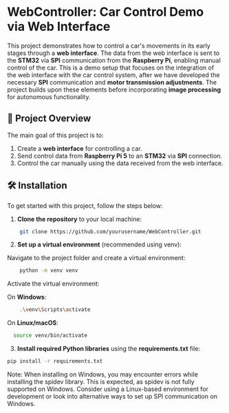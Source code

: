 # WebController: Car Control Demo via Web Interface

This project demonstrates how to control a car's movements in its early stages through a **web interface**. The data from the web interface is sent to the **STM32** via **SPI** communication from the **Raspberry Pi**, enabling manual control of the car. This is a demo setup that focuses on the integration of the web interface with the car control system, after we have developed the necessary **SPI** communication and **motor transmission adjustments**. The project builds upon these elements before incorporating **image processing** for autonomous functionality.

## 📜 Project Overview

The main goal of this project is to:

1. Create a **web interface** for controlling a car.
2. Send control data from **Raspberry Pi 5** to an **STM32** via **SPI** connection.
3. Control the car manually using the data received from the web interface.

## 🛠️ Installation

To get started with this project, follow the steps below:

1. **Clone the repository** to your local machine:

```bash
    git clone https://github.com/yourusername/WebController.git
```
2. **Set up a virtual environment** (recommended using venv):

Navigate to the project folder and create a virtual environment:

```bash
    python -m venv venv
```
Activate the virtual environment:

On **Windows**:
```bash
    .\venv\Scripts\activate
```

On **Linux/macOS**:
```bash
  source venv/bin/activate
```

3. **Install required Python libraries** using the **requirements.txt** file:

```bash
pip install -r requirements.txt
```

Note: When installing on Windows, you may encounter errors while installing the spidev library. This is expected, as spidev is not fully supported on Windows. Consider using a Linux-based environment for development or look into alternative ways to set up SPI communication on Windows.
